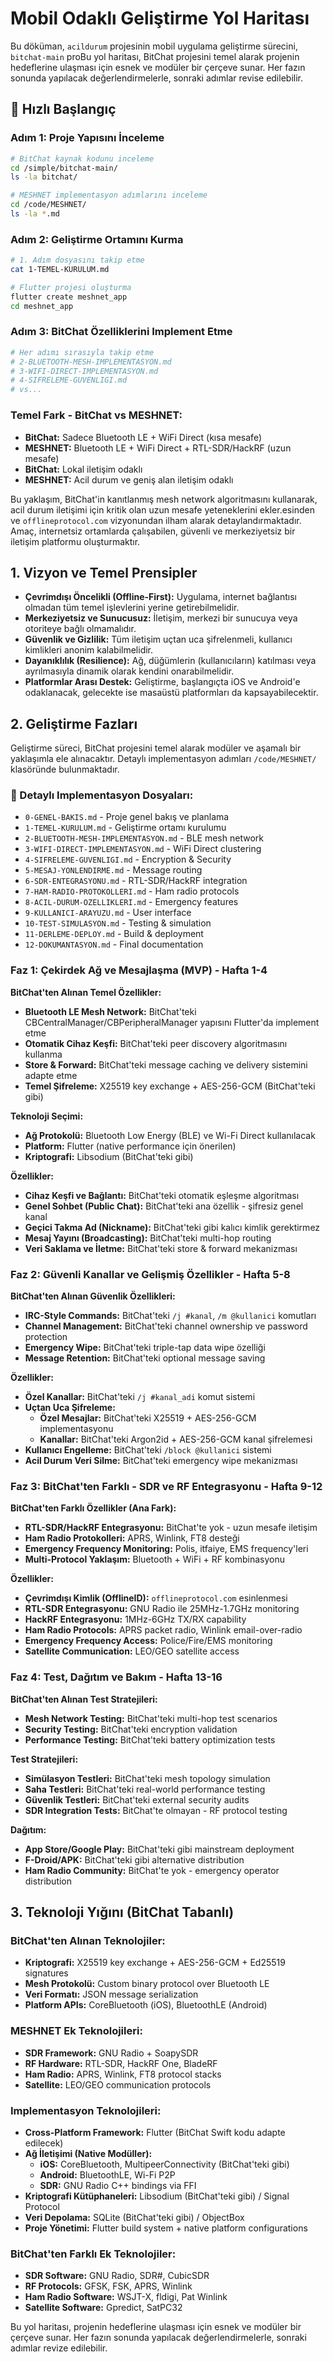 # Mobil Odaklı Geliştirme Yol Haritası

Bu döküman, `acildurum` projesinin mobil uygulama geliştirme sürecini, `bitchat-main` proBu yol haritası, BitChat projesini temel alarak projenin hedeflerine ulaşması için esnek ve modüler bir çerçeve sunar. Her fazın sonunda yapılacak değerlendirmelerle, sonraki adımlar revise edilebilir.

## 🚀 Hızlı Başlangıç

### **Adım 1: Proje Yapısını İnceleme**
```bash
# BitChat kaynak kodunu inceleme
cd /simple/bitchat-main/
ls -la bitchat/

# MESHNET implementasyon adımlarını inceleme
cd /code/MESHNET/
ls -la *.md
```

### **Adım 2: Geliştirme Ortamını Kurma**
```bash
# 1. Adım dosyasını takip etme
cat 1-TEMEL-KURULUM.md

# Flutter projesi oluşturma
flutter create meshnet_app
cd meshnet_app
```

### **Adım 3: BitChat Özelliklerini Implement Etme**
```bash
# Her adımı sırasıyla takip etme
# 2-BLUETOOTH-MESH-IMPLEMENTASYON.md
# 3-WIFI-DIRECT-IMPLEMENTASYON.md
# 4-SIFRELEME-GUVENLIGI.md
# vs...
```

### **Temel Fark - BitChat vs MESHNET:**
- **BitChat:** Sadece Bluetooth LE + WiFi Direct (kısa mesafe)
- **MESHNET:** Bluetooth LE + WiFi Direct + RTL-SDR/HackRF (uzun mesafe)
- **BitChat:** Lokal iletişim odaklı
- **MESHNET:** Acil durum ve geniş alan iletişim odaklı

Bu yaklaşım, BitChat'in kanıtlanmış mesh network algoritmasını kullanarak, acil durum iletişimi için kritik olan uzun mesafe yeteneklerini ekler.esinden ve `offlineprotocol.com` vizyonundan ilham alarak detaylandırmaktadır. Amaç, internetsiz ortamlarda çalışabilen, güvenli ve merkeziyetsiz bir iletişim platformu oluşturmaktır.

## 1. Vizyon ve Temel Prensipler

- **Çevrimdışı Öncelikli (Offline-First):** Uygulama, internet bağlantısı olmadan tüm temel işlevlerini yerine getirebilmelidir.
- **Merkeziyetsiz ve Sunucusuz:** İletişim, merkezi bir sunucuya veya otoriteye bağlı olmamalıdır.
- **Güvenlik ve Gizlilik:** Tüm iletişim uçtan uca şifrelenmeli, kullanıcı kimlikleri anonim kalabilmelidir.
- **Dayanıklılık (Resilience):** Ağ, düğümlerin (kullanıcıların) katılması veya ayrılmasıyla dinamik olarak kendini onarabilmelidir.
- **Platformlar Arası Destek:** Geliştirme, başlangıçta iOS ve Android'e odaklanacak, gelecekte ise masaüstü platformları da kapsayabilecektir.

## 2. Geliştirme Fazları

Geliştirme süreci, BitChat projesini temel alarak modüler ve aşamalı bir yaklaşımla ele alınacaktır. Detaylı implementasyon adımları `/code/MESHNET/` klasöründe bulunmaktadır.

### **📁 Detaylı Implementasyon Dosyaları:**
- `0-GENEL-BAKIS.md` - Proje genel bakış ve planlama
- `1-TEMEL-KURULUM.md` - Geliştirme ortamı kurulumu
- `2-BLUETOOTH-MESH-IMPLEMENTASYON.md` - BLE mesh network
- `3-WIFI-DIRECT-IMPLEMENTASYON.md` - WiFi Direct clustering
- `4-SIFRELEME-GUVENLIGI.md` - Encryption & Security
- `5-MESAJ-YONLENDIRME.md` - Message routing
- `6-SDR-ENTEGRASYONU.md` - RTL-SDR/HackRF integration
- `7-HAM-RADIO-PROTOKOLLERI.md` - Ham radio protocols
- `8-ACIL-DURUM-OZELLIKLERI.md` - Emergency features
- `9-KULLANICI-ARAYUZU.md` - User interface
- `10-TEST-SIMULASYON.md` - Testing & simulation
- `11-DERLEME-DEPLOY.md` - Build & deployment
- `12-DOKUMANTASYON.md` - Final documentation

### Faz 1: Çekirdek Ağ ve Mesajlaşma (MVP) - Hafta 1-4

**BitChat'ten Alınan Temel Özellikler:**
- **Bluetooth LE Mesh Network:** BitChat'teki CBCentralManager/CBPeripheralManager yapısını Flutter'da implement etme
- **Otomatik Cihaz Keşfi:** BitChat'teki peer discovery algoritmasını kullanma
- **Store & Forward:** BitChat'teki message caching ve delivery sistemini adapte etme
- **Temel Şifreleme:** X25519 key exchange + AES-256-GCM (BitChat'teki gibi)

**Teknoloji Seçimi:**
- **Ağ Protokolü:** Bluetooth Low Energy (BLE) ve Wi-Fi Direct kullanılacak
- **Platform:** Flutter (native performance için önerilen)
- **Kriptografi:** Libsodium (BitChat'teki gibi)

**Özellikler:**
- **Cihaz Keşfi ve Bağlantı:** BitChat'teki otomatik eşleşme algoritması
- **Genel Sohbet (Public Chat):** BitChat'teki ana özellik - şifresiz genel kanal
- **Geçici Takma Ad (Nickname):** BitChat'teki gibi kalıcı kimlik gerektirmez
- **Mesaj Yayını (Broadcasting):** BitChat'teki multi-hop routing
- **Veri Saklama ve İletme:** BitChat'teki store & forward mekanizması

### Faz 2: Güvenli Kanallar ve Gelişmiş Özellikler - Hafta 5-8

**BitChat'ten Alınan Güvenlik Özellikleri:**
- **IRC-Style Commands:** BitChat'teki `/j #kanal`, `/m @kullanici` komutları
- **Channel Management:** BitChat'teki channel ownership ve password protection
- **Emergency Wipe:** BitChat'teki triple-tap data wipe özelliği
- **Message Retention:** BitChat'teki optional message saving

**Özellikler:**
- **Özel Kanallar:** BitChat'teki `/j #kanal_adi` komut sistemi
- **Uçtan Uca Şifreleme:**
  - **Özel Mesajlar:** BitChat'teki X25519 + AES-256-GCM implementasyonu
  - **Kanallar:** BitChat'teki Argon2id + AES-256-GCM kanal şifrelemesi
- **Kullanıcı Engelleme:** BitChat'teki `/block @kullanici` sistemi
- **Acil Durum Veri Silme:** BitChat'teki emergency wipe mekanizması

### Faz 3: BitChat'ten Farklı - SDR ve RF Entegrasyonu - Hafta 9-12

**BitChat'ten Farklı Özellikler (Ana Fark):**
- **RTL-SDR/HackRF Entegrasyonu:** BitChat'te yok - uzun mesafe iletişim
- **Ham Radio Protokolleri:** APRS, Winlink, FT8 desteği
- **Emergency Frequency Monitoring:** Polis, itfaiye, EMS frequency'leri
- **Multi-Protocol Yaklaşım:** Bluetooth + WiFi + RF kombinasyonu

**Özellikler:**
- **Çevrimdışı Kimlik (OfflineID):** `offlineprotocol.com` esinlenmesi
- **RTL-SDR Entegrasyonu:** GNU Radio ile 25MHz-1.7GHz monitoring
- **HackRF Entegrasyonu:** 1MHz-6GHz TX/RX capability
- **Ham Radio Protocols:** APRS packet radio, Winlink email-over-radio
- **Emergency Frequency Access:** Police/Fire/EMS monitoring
- **Satellite Communication:** LEO/GEO satellite access

### Faz 4: Test, Dağıtım ve Bakım - Hafta 13-16

**BitChat'ten Alınan Test Stratejileri:**
- **Mesh Network Testing:** BitChat'teki multi-hop test scenarios
- **Security Testing:** BitChat'teki encryption validation
- **Performance Testing:** BitChat'teki battery optimization tests

**Test Stratejileri:**
- **Simülasyon Testleri:** BitChat'teki mesh topology simulation
- **Saha Testleri:** BitChat'teki real-world performance testing
- **Güvenlik Testleri:** BitChat'teki external security audits
- **SDR Integration Tests:** BitChat'te olmayan - RF protocol testing

**Dağıtım:**
- **App Store/Google Play:** BitChat'teki gibi mainstream deployment
- **F-Droid/APK:** BitChat'teki gibi alternative distribution
- **Ham Radio Community:** BitChat'te yok - emergency operator distribution

## 3. Teknoloji Yığını (BitChat Tabanlı)

### **BitChat'ten Alınan Teknolojiler:**
- **Kriptografi:** X25519 key exchange + AES-256-GCM + Ed25519 signatures
- **Mesh Protokolü:** Custom binary protocol over Bluetooth LE
- **Veri Formatı:** JSON message serialization
- **Platform APIs:** CoreBluetooth (iOS), BluetoothLE (Android)

### **MESHNET Ek Teknolojileri:**
- **SDR Framework:** GNU Radio + SoapySDR
- **RF Hardware:** RTL-SDR, HackRF One, BladeRF
- **Ham Radio:** APRS, Winlink, FT8 protocol stacks
- **Satellite:** LEO/GEO communication protocols

### **Implementasyon Teknolojileri:**
- **Cross-Platform Framework:** Flutter (BitChat Swift kodu adapte edilecek)
- **Ağ İletişimi (Native Modüller):**
    - **iOS:** CoreBluetooth, MultipeerConnectivity (BitChat'teki gibi)
    - **Android:** BluetoothLE, Wi-Fi P2P
    - **SDR:** GNU Radio C++ bindings via FFI
- **Kriptografi Kütüphaneleri:** Libsodium (BitChat'teki gibi) / Signal Protocol
- **Veri Depolama:** SQLite (BitChat'teki gibi) / ObjectBox
- **Proje Yönetimi:** Flutter build system + native platform configurations

### **BitChat'ten Farklı Ek Teknolojiler:**
- **SDR Software:** GNU Radio, SDR#, CubicSDR
- **RF Protocols:** GFSK, FSK, APRS, Winlink
- **Ham Radio Software:** WSJT-X, fldigi, Pat Winlink
- **Satellite Software:** Gpredict, SatPC32

Bu yol haritası, projenin hedeflerine ulaşması için esnek ve modüler bir çerçeve sunar. Her fazın sonunda yapılacak değerlendirmelerle, sonraki adımlar revize edilebilir.